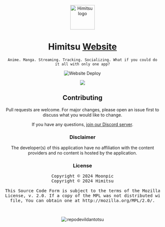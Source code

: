 <div align="center">

<a href="https://himitsu2.vercel.app/">
    <img src="https://himitsu2.vercel.app/assets/icon/chrome-512.png" alt="Himitsu logo" title="Himitsu logo" width="80"/>
</a>

# Himitsu [Website](https://repodevil.netlify.app)

`Anime. Manga. Streaming. Tracking. Socializing. What if you could do it all with only one app?`

![Website Deploy](https://deploy-badge.vercel.app/?url=https://himitsu2.vercel.app/&name=Himitsu)

<p align="center">
<a href="https://discord.gg/vnrhgrt"><img src="https://invidget.switchblade.xyz/vnrhgrt"></a>
</p>

## Contributing
Pull requests are welcome. For major changes, please open an issue first to discuss what you would like to change.

If you have any questions, [join our Discord server](https://discord.gg/vnrhgrt).

### Disclaimer

The developer(s) of this application have no affiliation with the content providers and no content is hosted by the application.

### License

<pre>
Copyright © 2024 Moonpic
Copyright © 2024 Himitsu

This Source Code Form is subject to the terms of the Mozilla Public
License, v. 2.0. If a copy of the MPL was not distributed with this
file, You can obtain one at http://mozilla.org/MPL/2.0/.
</pre>

</div>

<br />
<p align="center">
<img src="https://count.getloli.com/get/@:repodevildantotsu" alt=":repodevildantotsu" />
</p>
